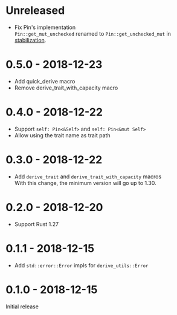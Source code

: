 # Unreleased

* Fix Pin's implementation<br>
  `Pin::get_mut_unchecked` renamed to `Pin::get_unchecked_mut` in [stabilization](https://github.com/rust-lang/rust/pull/56939).

# 0.5.0 - 2018-12-23

* Add quick_derive macro
* Remove derive_trait_with_capacity macro

# 0.4.0 - 2018-12-22

* Support `self: Pin<&Self>` and `self: Pin<&mut Self>`
* Allow using the trait name as trait path

# 0.3.0 - 2018-12-22

* Add `derive_trait` and `derive_trait_with_capacity` macros<br>
  With this change, the minimum version will go up to 1.30.

# 0.2.0 - 2018-12-20

* Support Rust 1.27

# 0.1.1 - 2018-12-15

* Add `std::error::Error` impls for `derive_utils::Error`

# 0.1.0 - 2018-12-15

Initial release
